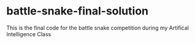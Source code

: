 # battle-snake-final-solution
This is the final code for the battle snake competition during my Artifical Intelligence Class
